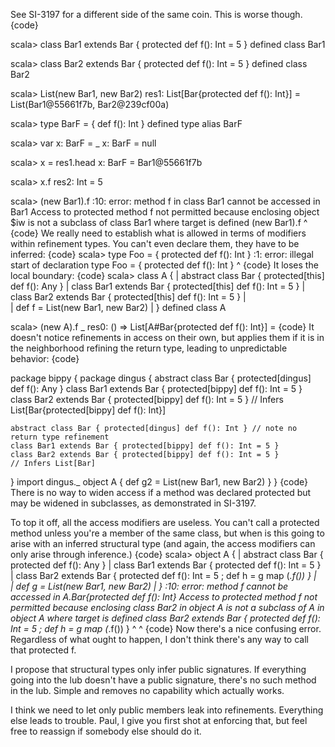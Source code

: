 See SI-3197 for a different side of the same coin.  This is worse though.
{code}

scala> class Bar1 extends Bar { protected def f(): Int = 5 }
defined class Bar1

scala> class Bar2 extends Bar { protected def f(): Int = 5 }
defined class Bar2

scala> List(new Bar1, new Bar2)
res1: List[Bar{protected def f(): Int}] = List(Bar1@55661f7b, Bar2@239cf00a)

scala> type BarF = { def f(): Int }
defined type alias BarF

scala> var x: BarF = _
x: BarF = null

scala> x = res1.head
x: BarF = Bar1@55661f7b

scala> x.f
res2: Int = 5

scala> (new Bar1).f
<console>:10: error: method f in class Bar1 cannot be accessed in Bar1
 Access to protected method f not permitted because
 enclosing object $iw is not a subclass of 
 class Bar1 where target is defined
              (new Bar1).f
                         ^
{code}
We really need to establish what is allowed in terms of modifiers within refinement types.  You can't even declare them, they have to be inferred:
{code}
scala> type Foo = { protected def f(): Int }
<console>:1: error: illegal start of declaration
       type Foo = { protected def f(): Int }
                    ^
{code}
It loses the local boundary:
{code}
scala> class A {
     |   abstract class Bar { protected[this] def f(): Any }
     |   class Bar1 extends Bar { protected[this] def f(): Int = 5 }
     |   class Bar2 extends Bar { protected[this] def f(): Int = 5 }
     |   
     |   def f = List(new Bar1, new Bar2)
     | }
defined class A

scala> (new A).f _
res0: () => List[A#Bar{protected def f(): Int}] = <function0>
{code}
It doesn't notice refinements in access on their own, but applies them if it is in the neighborhood refining the return type, leading to unpredictable behavior:
{code}

package bippy {
  package dingus {
    abstract class Bar { protected[dingus] def f(): Any }
    class Bar1 extends Bar { protected[bippy] def f(): Int = 5 }
    class Bar2 extends Bar { protected[bippy] def f(): Int = 5 }
    // Infers List[Bar{protected[bippy] def f(): Int}]
    
    abstract class Bar { protected[dingus] def f(): Int } // note no return type refinement
    class Bar1 extends Bar { protected[bippy] def f(): Int = 5 }
    class Bar2 extends Bar { protected[bippy] def f(): Int = 5 }
    // Infers List[Bar]
  }
  import dingus._
  object A { def g2 = List(new Bar1, new Bar2) }
}
{code}
There is no way to widen access if a method was declared protected but may be widened in subclasses, as demonstrated in SI-3197.

To top it off, all the access modifiers are useless.  You can't call a protected method unless you're a member of the same class, but when is this going to arise with an inferred structural type (and again, the access modifiers can only arise through inference.)
{code}
scala> object A {
     |   abstract class Bar { protected def f(): Any }
     |   class Bar1 extends Bar { protected def f(): Int = 5 }
     |   class Bar2 extends Bar { protected def f(): Int = 5 ; def h = g map (_.f()) }
     |   
     |   def g = List(new Bar1, new Bar2)
     | }
<console>:10: error: method f cannot be accessed in A.Bar{protected def f(): Int}
 Access to protected method f not permitted because
 enclosing class Bar2 in object A is not a subclass of 
 A in object A where target is defined
         class Bar2 extends Bar { protected def f(): Int = 5 ; def h = g map (_.f()) }
                                                                                ^                                                                                      ^
{code}
Now there's a nice confusing error.  Regardless of what ought to happen, I don't think there's any way to call that protected f.

I propose that structural types only infer public signatures.  If everything going into the lub doesn't have a public signature, there's no such method in the lub.  Simple and removes no capability which actually works.

I think we need to let only public members leak into refinements. Everything else leads to trouble. Paul, I give you first shot at enforcing that, but feel free to reassign if somebody else should do it.
